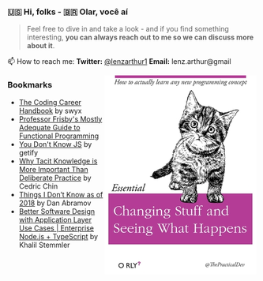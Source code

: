 ### 🇺🇸 Hi, folks - 🇧🇷 Olar, você aí

> Feel free to dive in and take a look - and if you find something interesting, **you can always reach out to me so we can discuss more about it**.

📫 How to reach me:
**Twitter:** [@lenzarthur1](https://twitter.com/lenzarthur1)
**Email:** lenz.arthur@gmail

[<img align="right" src="https://github.com/Turao/Turao/blob/master/credits-to-thepracticaldev-small.jpg" alt="credits-to-the-practical-dev"/>](https://github.com/Turao/Turao/blob/master/credits-to-thepracticaldev-small.jpg)


### Bookmarks
- [The Coding Career Handbook](https://www.learninpublic.org/) by swyx
- [Professor Frisby's Mostly Adequate Guide to Functional Programming](https://github.com/MostlyAdequate/mostly-adequate-guide)
- [You Don't Know JS](https://github.com/getify/You-Dont-Know-JS) by getify
- [Why Tacit Knowledge is More Important Than Deliberate Practice](https://commoncog.com/blog/tacit-knowledge-is-a-real-thing/) by Cedric Chin
- [Things I Don’t Know as of 2018](https://overreacted.io/things-i-dont-know-as-of-2018/) by Dan Abramov
- [Better Software Design with Application Layer Use Cases | Enterprise Node.js + TypeScript](https://khalilstemmler.com/articles/enterprise-typescript-nodejs/application-layer-use-cases/) by Khalil Stemmler
